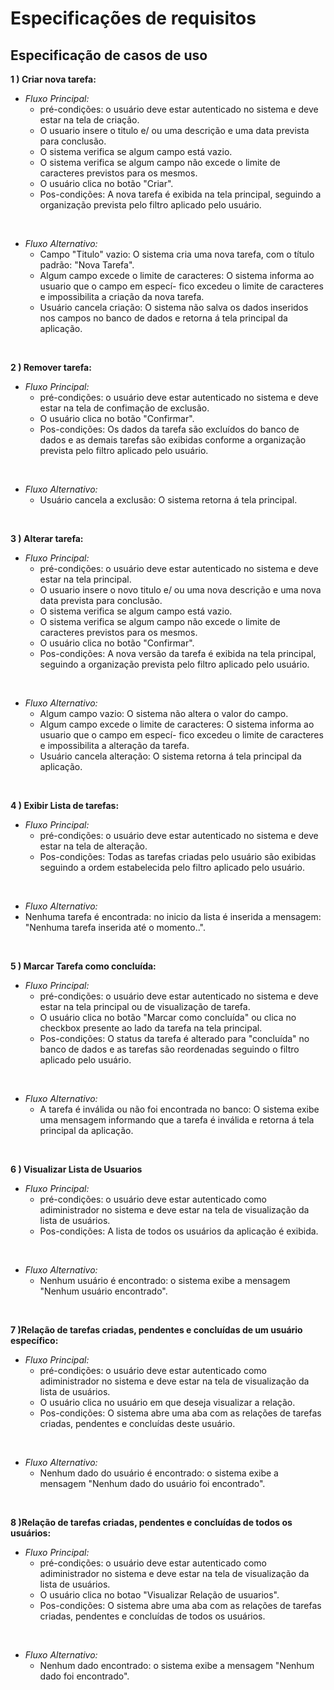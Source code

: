 # Especificações de requisitos

## **Especificação de casos de uso**


**1 ) Criar nova tarefa:**<br/>
- *Fluxo Principal:*
   - pré-condições: o usuário deve estar autenticado no sistema e deve estar na tela 
       de criação.
   - O usuario insere o titulo e/ ou uma descrição e uma data prevista para conclusão.
   - O sistema verifica se algum campo está vazio.
   - O sistema verifica se algum campo não excede o limite de caracteres previstos para
       os mesmos.
   - O usuário clica no botão "Criar".
   - Pos-condições: A nova tarefa é exibida na tela principal, seguindo a organização
       prevista pelo filtro aplicado pelo usuário.
<br/>

- *Fluxo Alternativo:*
    - Campo "Titulo" vazio: O sistema cria uma nova tarefa, com o título padrão: "Nova Tarefa".
    - Algum campo excede o limite de caracteres: O sistema informa ao usuario que o campo em especí-
         fico excedeu o limite de caracteres e impossibilita a criação da nova tarefa.
    - Usuário cancela criação: O sistema não salva os dados inseridos nos campos no banco de dados e
        retorna á tela principal da aplicação.
<br/>

**2 ) Remover tarefa:** <br/>

- *Fluxo Principal:*
   - pré-condições: o usuário deve estar autenticado no sistema e deve estar na tela 
       de confimação de exclusão.
   - O usuário clica no botão "Confirmar".
   - Pos-condições: Os dados da tarefa são excluídos do banco de dados e as demais tarefas
       são exibidas conforme a organização prevista pelo filtro aplicado pelo usuário.
<br/>

- *Fluxo Alternativo:*
    - Usuário cancela a exclusão: O sistema retorna á tela principal.

<br/>

**3 ) Alterar tarefa:** <br/>

- *Fluxo Principal:*
   - pré-condições: o usuário deve estar autenticado no sistema e deve estar na tela principal.
   - O usuario insere o novo titulo e/ ou uma nova descrição e uma nova data prevista para conclusão.
   - O sistema verifica se algum campo está vazio.
   - O sistema verifica se algum campo não excede o limite de caracteres previstos para
       os mesmos.
   - O usuário clica no botão "Confirmar".
   - Pos-condições: A nova versão da tarefa é exibida na tela principal, seguindo a 
       organização prevista pelo filtro aplicado pelo usuário.
       
<br/>

- *Fluxo Alternativo:*
    - Algum campo vazio: O sistema não altera o valor do campo.
    - Algum campo excede o limite de caracteres: O sistema informa ao usuario que o campo em especí-
         fico excedeu o limite de caracteres e impossibilita a alteração da tarefa.
    - Usuário cancela alteração: O sistema retorna á tela principal da aplicação.

<br/>

**4 ) Exibir Lista de tarefas:** <br/>

- *Fluxo Principal:*
   - pré-condições: o usuário deve estar autenticado no sistema e deve estar na tela 
       de alteração.
   - Pos-condições: Todas as tarefas criadas pelo usuário são exibidas seguindo a
       ordem estabelecida pelo filtro aplicado pelo usuário.
       
<br/>

- *Fluxo Alternativo:*
- Nenhuma tarefa é encontrada: no inicio da lista é inserida a mensagem: 
    "Nenhuma tarefa inserida até o momento..".


<br/>

**5 ) Marcar Tarefa como concluída:** <br/>

- *Fluxo Principal:*
   - pré-condições: o usuário deve estar autenticado no sistema e deve estar na tela principal ou 
       de visualização de tarefa.
   - O usuário clica no botão "Marcar como concluída" ou clica no checkbox presente ao lado da 
       tarefa na tela principal.
   - Pos-condições: O status da tarefa é alterado para "concluída" no banco de dados e as tarefas
       são reordenadas seguindo o filtro aplicado pelo usuário.
       
<br/>

- *Fluxo Alternativo:*
    - A tarefa é inválida ou não foi encontrada no banco: O sistema exibe uma mensagem informando que
        a tarefa é inválida e retorna á tela principal da aplicação.

<br/>

**6 ) Visualizar Lista de Usuarios** <br/>

- *Fluxo Principal:*
   - pré-condições: o usuário deve estar autenticado como adiministrador no sistema e deve estar na 
       tela de visualização da lista de usuários.
   - Pos-condições: A lista de todos os usuários da aplicação é exibida.
       
<br/>

- *Fluxo Alternativo:*
    - Nenhum usuário é encontrado: o sistema exibe a mensagem "Nenhum usuário encontrado".

<br/>

**7 )Relação de tarefas criadas, pendentes e concluídas de um usuário específico:** <br/>

- *Fluxo Principal:*
   - pré-condições: o usuário deve estar autenticado como adiministrador no sistema e deve estar na 
       tela de visualização da lista de usuários.
   - O usuário clica no usuário em que deseja visualizar a relação.
   - Pos-condições: O sistema abre uma aba com as relações de tarefas criadas, pendentes e concluídas
        deste usuário.
       
<br/>

- *Fluxo Alternativo:*
    - Nenhum dado do usuário é encontrado: o sistema exibe a mensagem "Nenhum dado do usuário foi encontrado".

<br/>

**8 )Relação de tarefas criadas, pendentes e concluídas de todos os usuários:** <br/>

- *Fluxo Principal:*
   - pré-condições: o usuário deve estar autenticado como adiministrador no sistema e deve estar na 
       tela de visualização da lista de usuários.
   - O usuário clica no botao "Visualizar Relação de usuarios".
   - Pos-condições: O sistema abre uma aba com as relações de tarefas criadas, pendentes e concluídas
        de todos os usuários.
       
<br/>

- *Fluxo Alternativo:*
    - Nenhum dado encontrado: o sistema exibe a mensagem "Nenhum dado foi encontrado".

<br/>
